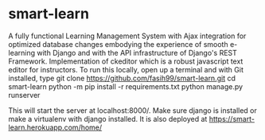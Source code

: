 # smart-learn
A fully functional Learning Management System with Ajax integration for optimized database changes embodying the experience of smooth e-learning with Django and with the API infrastructure of Django's REST Framework. Implementation of ckeditor which is a robust javascript text editor for instructors.
To run this locally, open up a terminal and with Git installed, type
    git clone https://github.com/fasih99/smart-learn.git
    cd smart-learn
    python -m pip install -r requirements.txt
    python manage.py runserver
 
This will start the server at localhost:8000/. Make sure django is installed or make a virtualenv with django installed.
It is also deployed at https://smart-learn.herokuapp.com/home/
